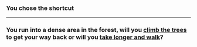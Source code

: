 ### You chose the shortcut
---
### You run into a dense area in the forest, will you [climb the trees](choice9.md) to get your way back or will you [take longer and walk](choice10.md)?
